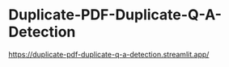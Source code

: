 # Duplicate-PDF-Duplicate-Q-A-Detection

https://duplicate-pdf-duplicate-q-a-detection.streamlit.app/
